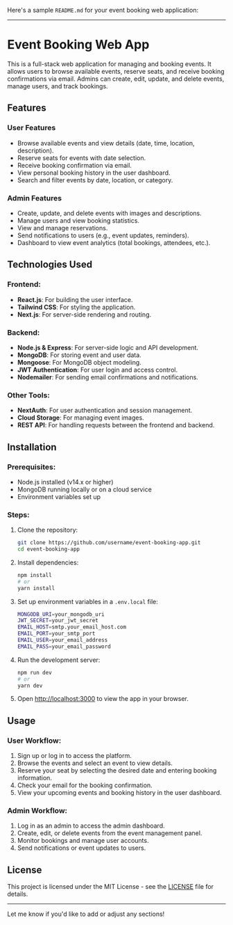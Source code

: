 Here's a sample `README.md` for your event booking web application:

---

# Event Booking Web App

This is a full-stack web application for managing and booking events. It allows users to browse available events, reserve seats, and receive booking confirmations via email. Admins can create, edit, update, and delete events, manage users, and track bookings.

## Features

### User Features
- Browse available events and view details (date, time, location, description).
- Reserve seats for events with date selection.
- Receive booking confirmation via email.
- View personal booking history in the user dashboard.
- Search and filter events by date, location, or category.

### Admin Features
- Create, update, and delete events with images and descriptions.
- Manage users and view booking statistics.
- View and manage reservations.
- Send notifications to users (e.g., event updates, reminders).
- Dashboard to view event analytics (total bookings, attendees, etc.).

## Technologies Used

### Frontend:
- **React.js**: For building the user interface.
- **Tailwind CSS**: For styling the application.
- **Next.js**: For server-side rendering and routing.

### Backend:
- **Node.js & Express**: For server-side logic and API development.
- **MongoDB**: For storing event and user data.
- **Mongoose**: For MongoDB object modeling.
- **JWT Authentication**: For user login and access control.
- **Nodemailer**: For sending email confirmations and notifications.

### Other Tools:
- **NextAuth**: For user authentication and session management.
- **Cloud Storage**: For managing event images.
- **REST API**: For handling requests between the frontend and backend.

## Installation

### Prerequisites:
- Node.js installed (v14.x or higher)
- MongoDB running locally or on a cloud service
- Environment variables set up

### Steps:
1. Clone the repository:
   ```bash
   git clone https://github.com/username/event-booking-app.git
   cd event-booking-app
   ```

2. Install dependencies:
   ```bash
   npm install
   # or
   yarn install
   ```

3. Set up environment variables in a `.env.local` file:
   ```bash
   MONGODB_URI=your_mongodb_uri
   JWT_SECRET=your_jwt_secret
   EMAIL_HOST=smtp.your_email_host.com
   EMAIL_PORT=your_smtp_port
   EMAIL_USER=your_email_address
   EMAIL_PASS=your_email_password
   ```

4. Run the development server:
   ```bash
   npm run dev
   # or
   yarn dev
   ```

5. Open [http://localhost:3000](http://localhost:3000) to view the app in your browser.

## Usage

### User Workflow:
1. Sign up or log in to access the platform.
2. Browse the events and select an event to view details.
3. Reserve your seat by selecting the desired date and entering booking information.
4. Check your email for the booking confirmation.
5. View your upcoming events and booking history in the user dashboard.

### Admin Workflow:
1. Log in as an admin to access the admin dashboard.
2. Create, edit, or delete events from the event management panel.
3. Monitor bookings and manage user accounts.
4. Send notifications or event updates to users.

## License
This project is licensed under the MIT License - see the [LICENSE](LICENSE) file for details.

---

Let me know if you'd like to add or adjust any sections!
